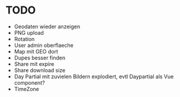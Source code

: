 # TODO

* Geodaten wieder anzeigen
* PNG upload
* Rotation
* User admin oberflaeche
* Map mit GEO dort
* Dupes besser finden
* Share mit expire
* Share download size
* Day Partial mit zuvielen Bildern explodiert, evtl Daypartial als Vue component?
* TimeZone
